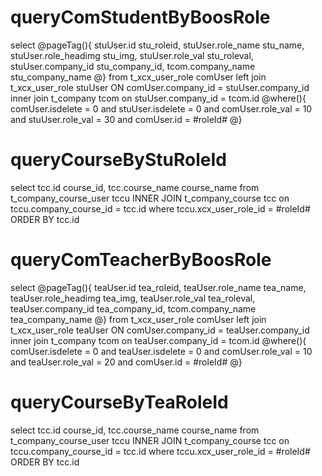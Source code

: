 queryComStudentByBoosRole
===
select 
	@pageTag(){
		stuUser.id stu_roleid,
		stuUser.role_name stu_name,
		stuUser.role_headimg stu_img,
		stuUser.role_val stu_roleval,
		stuUser.company_id stu_company_id,
		tcom.company_name stu_company_name
	@}
from t_xcx_user_role comUser
left join t_xcx_user_role stuUser ON comUser.company_id = stuUser.company_id
inner join t_company tcom on stuUser.company_id = tcom.id
	@where(){
		comUser.isdelete = 0
	and stuUser.isdelete = 0
	and comUser.role_val = 10
	and stuUser.role_val = 30
	and comUser.id = #roleId#
	@} 

queryCourseByStuRoleId
===
select
	tcc.id course_id,
	tcc.course_name course_name
from t_company_course_user tccu
INNER JOIN t_company_course tcc on tccu.company_course_id = tcc.id
where tccu.xcx_user_role_id = #roleId#
ORDER BY tcc.id








queryComTeacherByBoosRole
===
select 
	@pageTag(){
		teaUser.id tea_roleid,
		teaUser.role_name tea_name,
		teaUser.role_headimg tea_img,
		teaUser.role_val tea_roleval,
		teaUser.company_id tea_company_id,
		tcom.company_name tea_company_name
	@}
from t_xcx_user_role comUser
left join t_xcx_user_role teaUser ON comUser.company_id = teaUser.company_id
inner join t_company tcom on teaUser.company_id = tcom.id
	@where(){
		comUser.isdelete = 0
	and teaUser.isdelete = 0
	and comUser.role_val = 10
	and teaUser.role_val = 20
	and comUser.id = #roleId#
	@} 

queryCourseByTeaRoleId
===
select
	tcc.id course_id,
	tcc.course_name course_name
from t_company_course_user tccu
INNER JOIN t_company_course tcc on tccu.company_course_id = tcc.id
where tccu.xcx_user_role_id = #roleId#
ORDER BY tcc.id